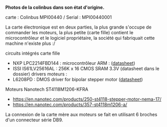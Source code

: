 **Photos de la colinbus dans son état d'origine.**

carte : Colinbus MPI00440 / Serial : MPI00440001 

La carte électronique est en deux parties, la plus grande s'occupe de commander les moteurs, la plus petite (carte fille) contient le microcontrôleur et le logiciel propriétaire, la société qui fabriquait cette machine n'existe plus :/

circuits intégrés carte fille  
* NXP LPC2214FBD144 : microcontrôleur ARM : ([datasheet](https://www.nxp.com/products/processors-and-microcontrollers/arm-based-processors-and-mcus/lpc-cortex-m-mcus/lpc2000-arm7-mcus/single-chip-16-32-bit-arm-microcontrollers-128-256-kb-isp-iap-flash-with-10-bit-adc-and-external-memory-interface:LPC2214FBD144))
* ISSI IS61LV25616AL : 256K x 16 CMOS SRAM 3.3V (datasheet dans le dossier)
drivers moteurs : 
* L6208PD : DMOS driver for bipolar stepper motor ([datasheet](https://www.st.com/en/motor-drivers/l6208.html))

Moteurs Nanotech ST4118M1206-KFRA  
* https://en.nanotec.com/products/250-st4118-stepper-motor-nema-17/ 
* https://en.nanotec.com/products/357-st4118m1206-a/

La connexion de la carte mère aux moteurs se fait en utilisant 6 broches d'un connecteur série DB9.


